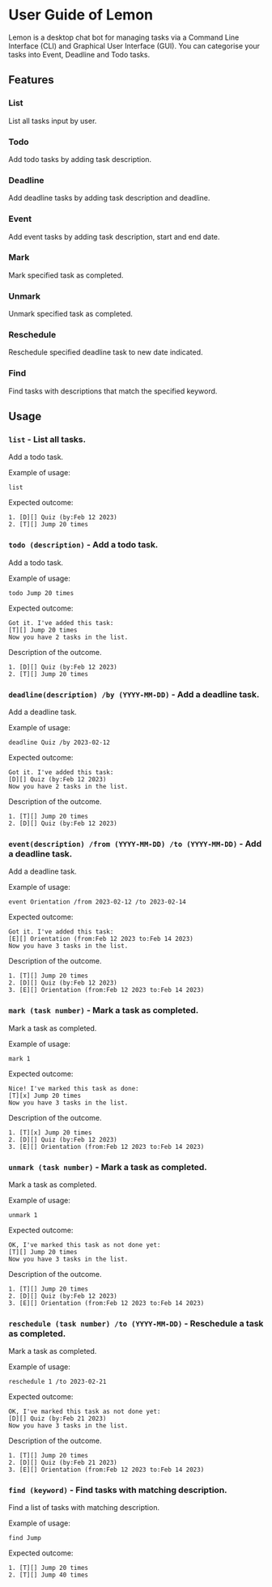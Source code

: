 # User Guide of Lemon 
Lemon is a desktop chat bot for managing tasks via a Command Line Interface (CLI) and Graphical User Interface (GUI). 
You can categorise your tasks into Event, Deadline and Todo tasks.

## Features 

### List

List all tasks input by user. 

### Todo

Add todo tasks by adding task description.

### Deadline

Add deadline tasks by adding task description and deadline.

### Event

Add event tasks by adding task description, start and end date.

### Mark

Mark specified task as completed.

### Unmark

Unmark specified task as completed.

### Reschedule

Reschedule specified deadline task to new date indicated.

### Find

Find tasks with descriptions that match the specified keyword.


## Usage

### `list` - List all tasks.

Add a todo task.

Example of usage:

`list`

Expected outcome:
```
1. [D][] Quiz (by:Feb 12 2023)
2. [T][] Jump 20 times
```


### `todo (description)` - Add a todo task.

Add a todo task.

Example of usage: 

`todo Jump 20 times`

Expected outcome:
```
Got it. I've added this task: 
[T][] Jump 20 times
Now you have 2 tasks in the list.
```
Description of the outcome.
```
1. [D][] Quiz (by:Feb 12 2023)
2. [T][] Jump 20 times
```

### `deadline(description) /by (YYYY-MM-DD)` - Add a deadline task.

Add a deadline task.

Example of usage:

`deadline Quiz /by 2023-02-12`

Expected outcome:
```
Got it. I've added this task: 
[D][] Quiz (by:Feb 12 2023)
Now you have 2 tasks in the list.
```
Description of the outcome.
```
1. [T][] Jump 20 times
2. [D][] Quiz (by:Feb 12 2023) 
```

### `event(description) /from (YYYY-MM-DD) /to (YYYY-MM-DD)` - Add a deadline task.

Add a deadline task.

Example of usage:

`event Orientation /from 2023-02-12 /to 2023-02-14` 

Expected outcome:
```
Got it. I've added this task: 
[E][] Orientation (from:Feb 12 2023 to:Feb 14 2023)
Now you have 3 tasks in the list.
```
Description of the outcome.
```
1. [T][] Jump 20 times
2. [D][] Quiz (by:Feb 12 2023)
3. [E][] Orientation (from:Feb 12 2023 to:Feb 14 2023)
```

### `mark (task number)` - Mark a task as completed.

Mark a task as completed.

Example of usage:

`mark 1`

Expected outcome:
```
Nice! I've marked this task as done:
[T][x] Jump 20 times
Now you have 3 tasks in the list.
```
Description of the outcome.
```
1. [T][x] Jump 20 times
2. [D][] Quiz (by:Feb 12 2023)
3. [E][] Orientation (from:Feb 12 2023 to:Feb 14 2023)
```

### `unmark (task number)` - Mark a task as completed.

Mark a task as completed.

Example of usage:

`unmark 1`

Expected outcome:
```
OK, I've marked this task as not done yet:
[T][] Jump 20 times
Now you have 3 tasks in the list.
```
Description of the outcome.
```
1. [T][] Jump 20 times
2. [D][] Quiz (by:Feb 12 2023)
3. [E][] Orientation (from:Feb 12 2023 to:Feb 14 2023)
```

### `reschedule (task number) /to (YYYY-MM-DD)` - Reschedule a task as completed.

Mark a task as completed.

Example of usage:

`reschedule 1 /to 2023-02-21`

Expected outcome:
```
OK, I've marked this task as not done yet:
[D][] Quiz (by:Feb 21 2023)
Now you have 3 tasks in the list.
```
Description of the outcome.
```
1. [T][] Jump 20 times
2. [D][] Quiz (by:Feb 21 2023)
3. [E][] Orientation (from:Feb 12 2023 to:Feb 14 2023)
```

### `find (keyword)` - Find tasks with matching description.

Find a list of tasks with matching description.

Example of usage:

`find Jump`

Expected outcome:
```
1. [T][] Jump 20 times
2. [T][] Jump 40 times
```
